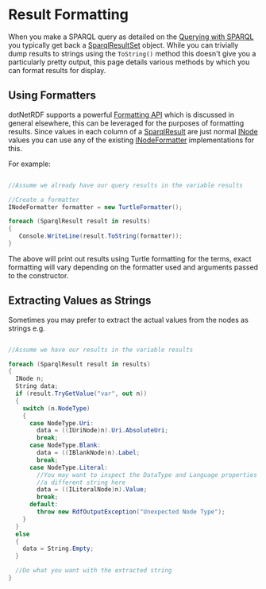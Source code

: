 # Result Formatting 

When you make a SPARQL query as detailed on the [Querying with SPARQL](querying_with_sparql.md) you typically get back a [SparqlResultSet](xref:VDS.RDF.Query.SparqlResultSet) object.  While you can trivially dump results to strings using the `ToString()` method this doesn't give you a particularly pretty output, this page details various methods by which you can format results for display.

## Using Formatters 

dotNetRDF supports a powerful [Formatting API](formatting_api.md) which is discussed in general elsewhere, this can be leveraged for the purposes of formatting results.
Since values in each column of a [SparqlResult](xref:VDS.RDF.Query.SparqlResult) are just normal [INode](xref:VDS.RDF.INode) values you can use any of the existing [INodeFormatter](xref:VDS.RDF.Writing.Formatting.INodeFormatter) implementations for this.

For example:

```csharp

//Assume we already have our query results in the variable results

//Create a formatter
INodeFormatter formatter = new TurtleFormatter();

foreach (SparqlResult result in results)
{
   Console.WriteLine(result.ToString(formatter));
}
```

The above will print out results using Turtle formatting for the terms, exact formatting will vary depending on the formatter used and arguments passed to the constructor.

## Extracting Values as Strings 

Sometimes you may prefer to extract the actual values from the nodes as strings e.g.

```csharp

//Assume we have our results in the variable results

foreach (SparqlResult result in results)
{
  INode n;
  String data;
  if (result.TryGetValue("var", out n))
  {
    switch (n.NodeType)
    {
      case NodeType.Uri:
        data = ((IUriNode)n).Uri.AbsoluteUri;
        break;
      case NodeType.Blank:
        data = ((IBlankNode)n).Label;
        break;
      case NodeType.Literal:
        //You may want to inspect the DataType and Language properties and generate
        //a different string here
        data = ((ILiteralNode)n).Value;
        break;
      default:
        throw new RdfOutputException("Unexpected Node Type");
    }
  }
  else
  {
    data = String.Empty;
  }

  //Do what you want with the extracted string
}
```